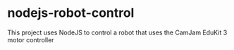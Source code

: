 # nodejs-robot-control
This project uses NodeJS to control a robot that uses the CamJam EduKit 3 motor controller
